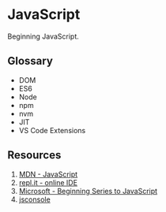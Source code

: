 # JavaScript

Beginning JavaScript.

## Glossary

* DOM 
* ES6 
* Node 
* npm 
* nvm 
* JIT
* VS Code Extensions

## Resources 

1. [MDN - JavaScript](https://developer.mozilla.org/en-US/docs/Web/JavaScript)
1. [repl.it - online IDE](https://repl.it/)
1. [Microsoft - Beginning Series to JavaScript](https://www.youtube.com/watch?v=_EDM5aPVLmo&list=PLlrxD0HtieHhW0NCG7M536uHGOtJ95Ut2&index=1)
1. [jsconsole](https://jsconsole.com/)
